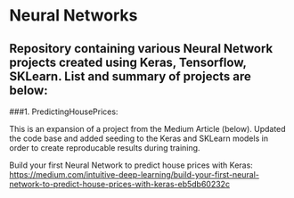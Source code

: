 # Neural Networks

## Repository containing various Neural Network projects created using Keras, Tensorflow, SKLearn. List and summary of projects are below:

###1. PredictingHousePrices:

This is an expansion of a project from the Medium Article (below). Updated the code base and added seeding to the Keras and SKLearn models in order to create reproducable results during training.

Build your first Neural Network to predict house prices with Keras:
https://medium.com/intuitive-deep-learning/build-your-first-neural-network-to-predict-house-prices-with-keras-eb5db60232c
